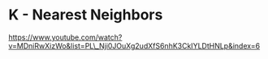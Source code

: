 # K - Nearest Neighbors

https://www.youtube.com/watch?v=MDniRwXizWo&list=PL\_Nji0JOuXg2udXfS6nhK3CkIYLDtHNLp&index=6


